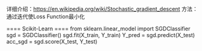 详细介绍：https://en.wikipedia.org/wiki/Stochastic_gradient_descent
方法：通过迭代使Loss Function最小化

==== Scikit-Learn ====
from sklearn.linear_model import SGDClassifier
sgd = SGDClassifier()
sgd.fit(X_train, Y_train)
Y_pred = sgd.predict(X_test)
acc_sgd = sgd.score(X_test, Y_test)
